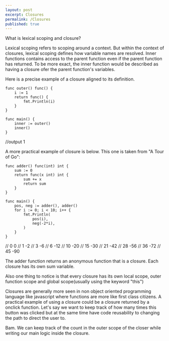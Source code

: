 ```yaml
---
layout: post
excerpt: Closures
permalink: /Closures
published: true
---
```

What is lexical scoping and closure?

Lexical scoping refers to scoping around a context. But within the context of closures, lexical scoping defines how variable names are resolved. Inner functions contains access to the parent function even if the parent function has returned. To be more exact, the inner function would be described as having a closure ofer the parent function's variables.

Here is a precise example of a closure aligned to its definition. 
```golang
func outer() func() {
	i := 1
	return func() {
		fmt.Println(i)
	}
}

func main() {
	inner := outer()
	inner()
}
```
//output 1


A more practical example of closure is below. This one is taken from "A Tour of Go":
```golang
func adder() func(int) int {
	sum := 0
	return func(x int) int {
		sum += x
		return sum
	}
}

func main() {
	pos, neg := adder(), adder()
	for i := 0; i < 10; i++ {
		fmt.Println(
			pos(i),
			neg(-2*i),
		)
	}
}
```
// 0 0
// 1 -2
// 3 -6
// 6 -12
// 10 -20
// 15 -30
// 21 -42
// 28 -56
// 36 -72
// 45 -90

The adder function returns an anonymous function that is a closure. Each closure has its own sum variable.

Also one thing to notice is that every closure has its own local scope, outer function scope and global scope(usually using the keyword "this")

Closures are generally more seen in non object oriented programming language like javascript where functions are more like first class citizens. A practical example of using a closure could be a closure returned by a onclick function. Let's say we want to keep track of how many times this button was clicked but at the same time have code reusability to changing the path to direct the user to.

Bam. We can keep track of the count in the outer scope of the closer while writing our main logic inside the closure.






